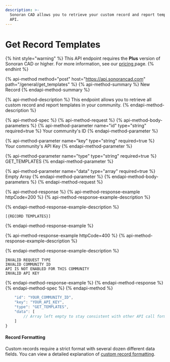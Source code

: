 ```yaml
---
description: >-
  Sonoran CAD allows you to retrieve your custom record and report templates via
  API.
---
```


# Get Record Templates

{% hint style="warning" %}
This API endpoint requires the **Plus** version of Sonoran CAD or higher. For more information, see our [pricing ](../../../../../pricing/faq/)page.
{% endhint %}

{% api-method method="post" host="https://api.sonorancad.com" path="/general/get\_templates" %}
{% api-method-summary %}
New Record
{% endapi-method-summary %}

{% api-method-description %}
This endpoint allows you to retrieve all custom record and report templates in your community.
{% endapi-method-description %}

{% api-method-spec %}
{% api-method-request %}
{% api-method-body-parameters %}
{% api-method-parameter name="id" type="string" required=true %}
Your community's ID
{% endapi-method-parameter %}

{% api-method-parameter name="key" type="string" required=true %}
Your community's API Key
{% endapi-method-parameter %}

{% api-method-parameter name="type" type="string" required=true %}
GET\_TEMPLATES
{% endapi-method-parameter %}

{% api-method-parameter name="data" type="array" required=true %}
Empty Array
{% endapi-method-parameter %}
{% endapi-method-body-parameters %}
{% endapi-method-request %}

{% api-method-response %}
{% api-method-response-example httpCode=200 %}
{% api-method-response-example-description %}

{% endapi-method-response-example-description %}

```
[{RECORD TEMPLATES}]
```
{% endapi-method-response-example %}

{% api-method-response-example httpCode=400 %}
{% api-method-response-example-description %}

{% endapi-method-response-example-description %}

```
INVALID REQUEST TYPE
INVALID COMMUNITY ID
API IS NOT ENABLED FOR THIS COMMUNITY
INVALID API KEY
```
{% endapi-method-response-example %}
{% endapi-method-response %}
{% endapi-method-spec %}
{% endapi-method %}

```javascript
    "id": "YOUR_COMMUNITY_ID",
    "key": "YOUR_API_KEY",
    "type": "GET_TEMPLATES",
    "data": [
        // Array left empty to stay consistent with other API call formatting
    ]
}
```

#### Record Formatting

Custom records require a strict format with several dozen different data fields. You can view a detailed explanation of [custom record formatting](./#record-formatting). 

